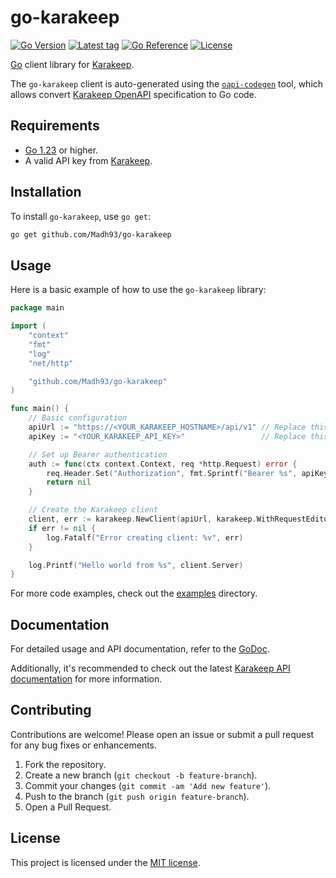 # go-karakeep

[![Go Version](https://img.shields.io/badge/Go-1.23%2B-blue)](https://go.dev/doc/install)
[![Latest tag](https://img.shields.io/github/v/tag/Madh93/go-karakeep?label=go%20module)](https://github.com/Madh93/go-karakeep/tags)
[![Go Reference](https://pkg.go.dev/badge/github.com/Madh93/go-karakeep.svg)](https://pkg.go.dev/github.com/Madh93/go-karakeep)
[![License](https://img.shields.io/badge/License-MIT-brightgreen)](LICENSE)

[Go](https://go.dev/) client library for [Karakeep](https://karakeep.app).

The `go-karakeep` client is auto-generated using the
[`oapi-codegen`](https://github.com/oapi-codegen/oapi-codegen) tool, which allows convert [Karakeep OpenAPI](https://github.com/karakeep-app/karakeep/blob/v0.23.1/packages/open-api/hoarder-openapi-spec.json) specification to Go code.

## Requirements

- [Go 1.23](https://golang.org/dl/) or higher.
- A valid API key from [Karakeep](https://docs.karakeep.app/screenshots#settings).

## Installation

To install `go-karakeep`, use `go get`:

```sh
go get github.com/Madh93/go-karakeep
```

## Usage

Here is a basic example of how to use the `go-karakeep` library:

```go
package main

import (
    "context"
    "fmt"
    "log"
    "net/http"

    "github.com/Madh93/go-karakeep"
)

func main() {
    // Basic configuration
    apiUrl := "https://<YOUR_KARAKEEP_HOSTNAME>/api/v1" // Replace this with your API URL
    apiKey := "<YOUR_KARAKEEP_API_KEY>"                 // Replace this with your actual token

    // Set up Bearer authentication
    auth := func(ctx context.Context, req *http.Request) error {
        req.Header.Set("Authorization", fmt.Sprintf("Bearer %s", apiKey))
        return nil
    }

    // Create the Karakeep client
    client, err := karakeep.NewClient(apiUrl, karakeep.WithRequestEditorFn(auth))
    if err != nil {
        log.Fatalf("Error creating client: %v", err)
    }

    log.Printf("Hello world from %s", client.Server)
}
```

For more code examples, check out the [examples](examples) directory.

## Documentation

For detailed usage and API documentation, refer to the [GoDoc](https://pkg.go.dev/github.com/Madh93/go-karakeep).

Additionally, it's recommended to check out the latest [Karakeep API documentation](https://docs.karakeep.app/api) for more information.

## Contributing

Contributions are welcome! Please open an issue or submit a pull request for any bug fixes or enhancements.

1. Fork the repository.
2. Create a new branch (`git checkout -b feature-branch`).
3. Commit your changes (`git commit -am 'Add new feature'`).
4. Push to the branch (`git push origin feature-branch`).
5. Open a Pull Request.

## License

This project is licensed under the [MIT license](LICENSE).
